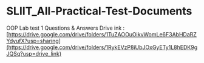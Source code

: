 # SLIIT_All-Practical-Test-Documents
OOP Lab test 1 Questions &amp; Answers
Drive ink : [https://drive.google.com/drive/folders/1TuZAOOuOikvWomLe6F3AbHDaRZYdyufX?usp=sharing](https://drive.google.com/drive/folders/1RykEVzP8iUbJOxGyETy1L8hEDK9gJQSq?usp=drive_link)
